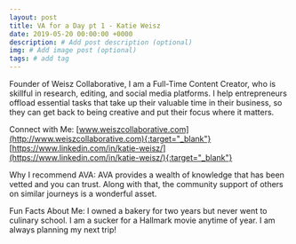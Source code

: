 ```yaml
---
layout: post
title: VA for a Day pt 1 - Katie Weisz
date: 2019-05-20 00:00:00 +0000
description: # Add post description (optional)
img: # Add image post (optional)
tags: # add tag
---
```


Founder of Weisz Collaborative, I am a Full-Time Content Creator, who is skillful in research, editing, and social media platforms. I help entrepreneurs offload essential tasks that take up their valuable time in their business, so they can get back to being creative and put their focus where it matters.

Connect with Me:
[www.weiszcollaborative.com](http://www.weiszcollaborative.com){:target="_blank"}
[https://www.linkedin.com/in/katie-weisz/](https://www.linkedin.com/in/katie-weisz/){:target="_blank"}

Why I recommend AVA:  AVA provides a wealth of knowledge that has been vetted and you can trust. Along with that, the community support of others on similar journeys is a wonderful asset.

Fun Facts About Me: I owned a bakery for two years but never went to culinary school. I am a sucker for a Hallmark movie anytime of year. I am always planning my next trip!
